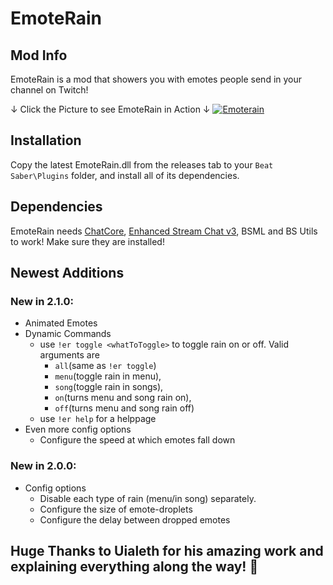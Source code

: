 # EmoteRain

## Mod Info

EmoteRain is a mod that showers you with emotes people send in your channel on Twitch!

↓ Click the Picture to see EmoteRain in Action ↓
[![Emoterain](https://i.imgur.com/9dLOjMw.png)](https://imgur.com/a/HJWC4Tv)
  

## Installation

Copy the latest EmoteRain.dll from the releases tab to your `Beat Saber\Plugins` folder, and install all of its dependencies.

  

## Dependencies

EmoteRain needs [ChatCore](https://github.com/brian91292/ChatCore), [Enhanced Stream Chat v3](https://github.com/brian91292/EnhancedStreamChat-v3), BSML and BS Utils to work! Make sure they are installed!

  ## Newest Additions 
  ### New in 2.1.0:
  - Animated Emotes
  - Dynamic Commands
    - use `!er toggle <whatToToggle>` to toggle rain on or off. Valid arguments are
      - `all`(same as `!er toggle`)
      - `menu`(toggle rain in menu), 
      - `song`(toggle rain in songs), 
      - `on`(turns menu and song rain on), 
      - `off`(turns menu and song rain off)
    - use `!er help` for a helppage
  - Even more config options
	  - Configure the speed at which emotes fall down
  ### New in 2.0.0: 
  - Config options
    - Disable each type of rain (menu/in song) separately.
    - Configure the size of emote-droplets
    - Configure the delay between dropped emotes
  

  
  
## Huge Thanks to Uialeth for his amazing work and explaining everything along the way! :sparkling_heart:
